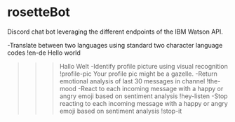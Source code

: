# rosetteBot

Discord chat bot leveraging the different endpoints of the IBM Watson API.

-Translate between two languages using standard two character language codes
  !en-de Hello world
  >>>Hallo Welt
-Identify profile picture using visual recognition
  !profile-pic
  >>>Your profile pic might be a gazelle.
-Return emotional analysis of last 30 messages in channel
  !the-mood
-React to each incoming message with a happy or angry emoji based on sentiment analysis
  !hey-listen
-Stop reacting to each incoming message with a happy or angry emoji based on sentiment analysis
  !stop-it
